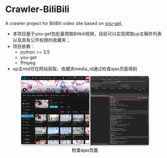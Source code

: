 # Crawler-BiliBili
A crawler project for BiliBili video site based on [you-get](https://github.com/soimort/you-get).

- 本项目基于you-get包批量爬取Bilibili视频，目前可以实现爬取up主稿件列表以及具有公开权限的收藏夹；
- 项目依赖：
  - python >= 3.5
  - you-get
  - ffmpeg
- up主mid可在网站获取，收藏夹media_id通过检查ajax页面得到

<center>
<img style="border-radius: 0.3125em;
box-shadow: 0 2px 4px 0 rgba(34,36,38,.12),0 2px 10px 0 rgba(34,36,38,.08);" 
width="80%"
src="./images/ajax.png">
<br>
<div style="color:orange; display: inline-block; color: black; padding: 2px;">检查ajax页面</div>
</center>
